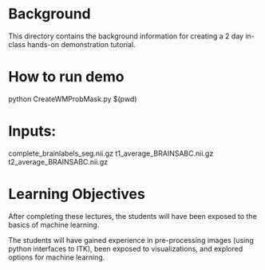Background
==========
This directory contains the background information for
creating a 2 day in-class hands-on demonstration tutorial.


How to run demo
===============
python CreateWMProbMask.py $(pwd)


Inputs:
=======
complete_brainlabels_seg.nii.gz
t1_average_BRAINSABC.nii.gz
t2_average_BRAINSABC.nii.gz

Learning Objectives
====================
After completing these lectures, the students will have
been exposed to the basics of machine learning.

The students will have gained experience in pre-processing
images (using python interfaces to ITK), been exposed to
visualizations, and explored options for machine learning.

